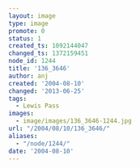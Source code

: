 ```yaml
---
layout: image
type: image
promote: 0
status: 1
created_ts: 1092144047
changed_ts: 1372159451
node_id: 1244
title: '136_3646'
author: anj
created: '2004-08-10'
changed: '2013-06-25'
tags:
  - Lewis Pass
images:
  - image/images/136_3646-1244.jpg
url: "/2004/08/10/136_3646/"
aliases:
  - "/node/1244/"
date: '2004-08-10'
---
```


